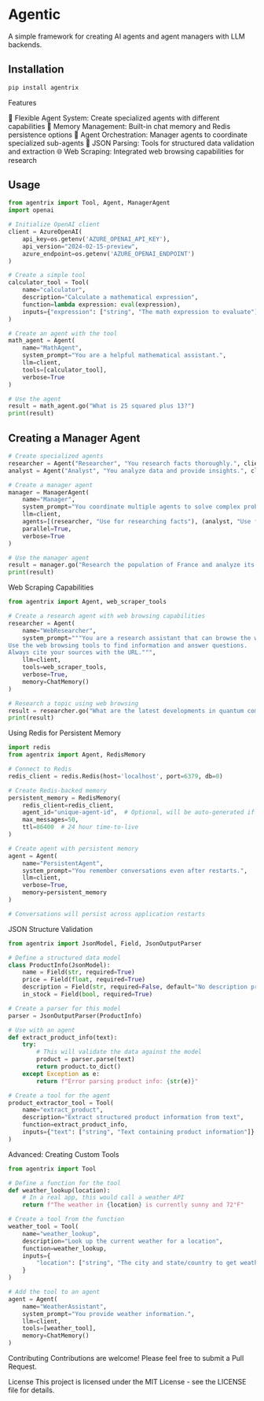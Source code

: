 # Agentic

A simple framework for creating AI agents and agent managers with LLM backends.

## Installation

```bash
pip install agentrix
```
Features

🤖 Flexible Agent System: Create specialized agents with different capabilities
🧠 Memory Management: Built-in chat memory and Redis persistence options
🔄 Agent Orchestration: Manager agents to coordinate specialized sub-agents
📄 JSON Parsing: Tools for structured data validation and extraction
🌐 Web Scraping: Integrated web browsing capabilities for research



## Usage

```python
from agentrix import Tool, Agent, ManagerAgent
import openai

# Initialize OpenAI client
client = AzureOpenAI(
    api_key=os.getenv('AZURE_OPENAI_API_KEY'),
    api_version="2024-02-15-preview",
    azure_endpoint=os.getenv('AZURE_OPENAI_ENDPOINT')
)

# Create a simple tool
calculator_tool = Tool(
    name="calculator",
    description="Calculate a mathematical expression",
    function=lambda expression: eval(expression),
    inputs={"expression": ["string", "The math expression to evaluate"]}
)

# Create an agent with the tool
math_agent = Agent(
    name="MathAgent",
    system_prompt="You are a helpful mathematical assistant.",
    llm=client,
    tools=[calculator_tool],
    verbose=True
)

# Use the agent
result = math_agent.go("What is 25 squared plus 13?")
print(result)
```

## Creating a Manager Agent

```python
# Create specialized agents
researcher = Agent("Researcher", "You research facts thoroughly.", client)
analyst = Agent("Analyst", "You analyze data and provide insights.", client)

# Create a manager agent
manager = ManagerAgent(
    name="Manager",
    system_prompt="You coordinate multiple agents to solve complex problems.",
    llm=client,
    agents=[(researcher, "Use for researching facts"), (analyst, "Use for data analysis")],
    parallel=True,
    verbose=True
)

# Use the manager agent
result = manager.go("Research the population of France and analyze its growth trend.")
print(result)
```
Web Scraping Capabilities

```python
from agentrix import Agent, web_scraper_tools

# Create a research agent with web browsing capabilities
researcher = Agent(
    name="WebResearcher",
    system_prompt="""You are a research assistant that can browse the web.
Use the web browsing tools to find information and answer questions.
Always cite your sources with the URL.""",
    llm=client,
    tools=web_scraper_tools,
    verbose=True,
    memory=ChatMemory()
)

# Research a topic using web browsing
result = researcher.go("What are the latest developments in quantum computing?")
print(result)
```
Using Redis for Persistent Memory

```python 
import redis
from agentrix import Agent, RedisMemory

# Connect to Redis
redis_client = redis.Redis(host='localhost', port=6379, db=0)

# Create Redis-backed memory
persistent_memory = RedisMemory(
    redis_client=redis_client,
    agent_id="unique-agent-id",  # Optional, will be auto-generated if not provided
    max_messages=50,
    ttl=86400  # 24 hour time-to-live
)

# Create agent with persistent memory
agent = Agent(
    name="PersistentAgent",
    system_prompt="You remember conversations even after restarts.",
    llm=client,
    verbose=True,
    memory=persistent_memory
)

# Conversations will persist across application restarts
```
JSON Structure Validation

```python
from agentrix import JsonModel, Field, JsonOutputParser

# Define a structured data model
class ProductInfo(JsonModel):
    name = Field(str, required=True)
    price = Field(float, required=True)
    description = Field(str, required=False, default="No description provided")
    in_stock = Field(bool, required=True)

# Create a parser for this model
parser = JsonOutputParser(ProductInfo)

# Use with an agent
def extract_product_info(text):
    try:
        # This will validate the data against the model
        product = parser.parse(text)
        return product.to_dict()
    except Exception as e:
        return f"Error parsing product info: {str(e)}"

# Create a tool for the agent
product_extractor_tool = Tool(
    name="extract_product",
    description="Extract structured product information from text",
    function=extract_product_info,
    inputs={"text": ["string", "Text containing product information"]}
)
```
Advanced: Creating Custom Tools

```python
from agentrix import Tool

# Define a function for the tool
def weather_lookup(location):
    # In a real app, this would call a weather API
    return f"The weather in {location} is currently sunny and 72°F"

# Create a tool from the function
weather_tool = Tool(
    name="weather_lookup",
    description="Look up the current weather for a location",
    function=weather_lookup,
    inputs={
        "location": ["string", "The city and state/country to get weather for"]
    }
)

# Add the tool to an agent
agent = Agent(
    name="WeatherAssistant",
    system_prompt="You provide weather information.",
    llm=client,
    tools=[weather_tool],
    memory=ChatMemory()
)
```
Contributing
Contributions are welcome! Please feel free to submit a Pull Request.

License
This project is licensed under the MIT License - see the LICENSE file for details.